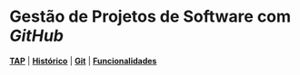 # Gestão de Projetos de Software com **_GitHub_**

[**TAP**](tap.md) | [**Histórico**](historico.md) | [**Git**](linguagem.md) | [**Funcionalidades**](funcionalidades.md)
